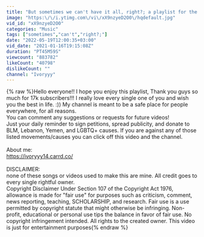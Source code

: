 ```yaml
---
title: "But sometimes we can't have it all, right?; a playlist for the right person but the wrong time"
image: "https:\/\/i.ytimg.com\/vi\/xX9nzyeD2O0\/hqdefault.jpg"
vid_id: "xX9nzyeD2O0"
categories: "Music"
tags: ["sometimes","can't","right?;"]
date: "2022-05-19T12:00:35+03:00"
vid_date: "2021-01-16T19:15:08Z"
duration: "PT45M59S"
viewcount: "883782"
likeCount: "40798"
dislikeCount: ""
channel: "Ivoryyy"
---
```

{% raw %}Hello everyone!! I hope you enjoy this playlist, Thank you guys so much for 17k subscribers!!! I really love every single one of you and wish you the best in life. :)) My channel is meant to be a safe place for people everywhere, for all reasons. <br />You can comment any suggestions or requests for future videos!<br />Just your daily reminder to sign petitions, spread publicity, and donate to BLM, Lebanon, Yemen, and LGBTQ+ causes. If you are against any of those listed movements/causes you can click off this video and the channel. <br /><br />About me:<br /><a rel="nofollow" target="blank" href="https://ivoryyy14.carrd.co/">https://ivoryyy14.carrd.co/</a><br /><br />DISCLAIMER:<br /> none of these songs or videos used to make this are mine. All credit goes to every single rightful owner. <br />Copyright Disclaimer Under Section 107 of the Copyright Act 1976, allowance is made for &quot;fair use&quot; for purposes such as criticism, comment, news reporting, teaching, SCHOLARSHIP, and research. Fair use is a use permitted by copyright statute that might otherwise be infringing. Non-profit, educational or personal use tips the balance in favor of fair use. No copyright infringement intended. All rights to the created owner. This video is just for entertainment purposes{% endraw %}
